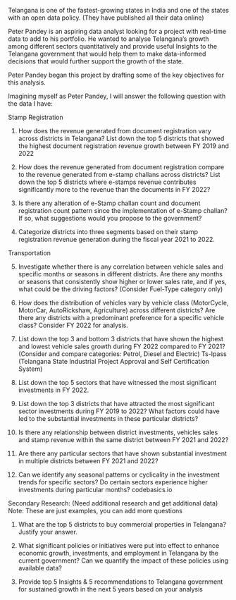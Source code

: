 Telangana is one of the fastest-growing states in India and one of the states with an open data policy. (They have published all their data online)


Peter Pandey is an aspiring data analyst looking for a project with real-time data to add to his portfolio. He wanted to analyse Telangana’s growth among different sectors quantitatively and provide useful Insights to the Telangana government that would help them to make data-informed decisions that would further support the growth of the state.

Peter Pandey began this project by drafting some of the key objectives for this analysis.

Imagining myself as Peter Pandey, I will answer the following question with the data I have:


 Stamp Registration 
 1. How does the revenue generated from document registration vary across districts in Telangana? List down the top 5 districts that showed the highest document registration revenue growth between FY 2019 and 2022

2. How does the revenue generated from document registration compare to the revenue generated from e-stamp challans across districts? List down the top 5 districts where e-stamps revenue contributes significantly more to the revenue than the documents in FY 2022? 

3. Is there any alteration of e-Stamp challan count and document registration count pattern since the implementation of e-Stamp challan? If so, what suggestions would you propose to the 
government? 

4. Categorize districts into three segments based on their stamp registration revenue generation during the fiscal year 2021 to 2022.

 Transportation 

5. Investigate whether there is any correlation between vehicle sales and specific months or seasons in different districts. Are there any months or seasons that consistently show higher or lower sales rate, and if yes, what could be the driving factors? (Consider Fuel-Type category only) 

6. How does the distribution of vehicles vary by vehicle class (MotorCycle, MotorCar, AutoRickshaw, Agriculture) across different districts? Are there any districts with a predominant preference for a specific vehicle class? Consider FY 2022 for analysis. 

7. List down the top 3 and bottom 3 districts that have shown the highest and lowest vehicle sales growth during FY 2022 compared to FY 2021? (Consider and compare categories: Petrol, Diesel and Electric) Ts-Ipass (Telangana State Industrial Project Approval and Self Certification System) 

8. List down the top 5 sectors that have witnessed the most significant investments in FY 2022. 

9. List down the top 3 districts that have attracted the most significant sector investments during FY 2019 to 2022? What factors could have led to the substantial investments in these particular districts? 

10. Is there any relationship between district investments, vehicles sales and stamp revenue within the same district between FY 2021 and 2022? 

11. Are there any particular sectors that have shown substantial investment in multiple districts between FY 2021 and 2022? 

12. Can we identify any seasonal patterns or cyclicality in the investment trends for specific sectors? Do certain sectors experience higher investments during particular months? codebasics.io 

Secondary Research: (Need additional research and get additional data) Note: These are just examples, you can add more questions 

1. What are the top 5 districts to buy commercial properties in Telangana? Justify your answer. 

2. What significant policies or initiatives were put into effect to enhance economic growth, investments, and employment in Telangana by the current government? Can we quantify the impact of these policies using available data? 

3. Provide top 5 Insights & 5 recommendations to Telangana government for sustained growth in the next 5 years based on your analysis



